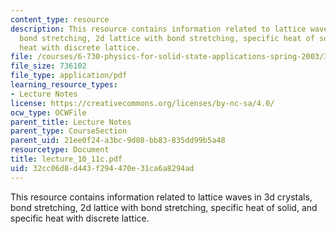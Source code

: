 ```yaml
---
content_type: resource
description: This resource contains information related to lattice waves in 3d crystals,
  bond stretching, 2d lattice with bond stretching, specific heat of solid, and specific
  heat with discrete lattice.
file: /courses/6-730-physics-for-solid-state-applications-spring-2003/32cc06d8d443f294470e31ca6a8294ad_lecture_10_11c.pdf
file_size: 736102
file_type: application/pdf
learning_resource_types:
- Lecture Notes
license: https://creativecommons.org/licenses/by-nc-sa/4.0/
ocw_type: OCWFile
parent_title: Lecture Notes
parent_type: CourseSection
parent_uid: 21ee0f24-a3bc-9d08-bb83-835dd99b5a48
resourcetype: Document
title: lecture_10_11c.pdf
uid: 32cc06d8-d443-f294-470e-31ca6a8294ad
---
```

This resource contains information related to lattice waves in 3d crystals, bond stretching, 2d lattice with bond stretching, specific heat of solid, and specific heat with discrete lattice.